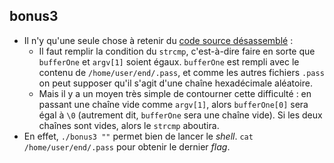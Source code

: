 ## bonus3
- Il n'y qu'une seule chose à retenir du [code source désassemblé](source.c) :
    - Il faut remplir la condition du `strcmp`, c'est-à-dire faire en sorte que `bufferOne` et `argv[1]` soient égaux. `bufferOne` est rempli avec le contenu de `/home/user/end/.pass`, et comme les autres fichiers `.pass` on peut supposer qu'il s'agit d'une chaîne hexadécimale aléatoire.
    - Mais il y a un moyen très simple de contourner cette difficulté : en passant une chaîne vide comme `argv[1]`, alors `bufferOne[0]` sera égal à `\0` (autrement dit, `bufferOne` sera une chaîne vide). Si les deux chaînes sont vides, alors le `strcmp` aboutira.
- En effet, `./bonus3 ""` permet bien de lancer le *shell*. `cat /home/user/end/.pass` pour obtenir le dernier *flag*.